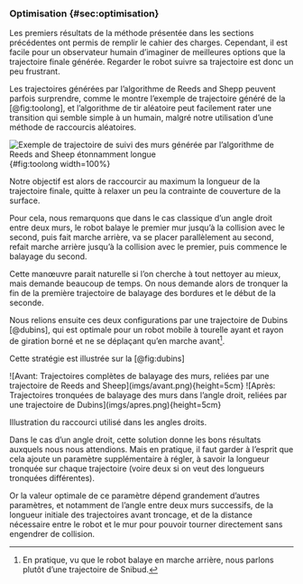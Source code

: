 ### Optimisation {#sec:optimisation}

Les premiers résultats de la méthode présentée dans les sections précédentes ont permis de remplir le cahier des
charges. Cependant, il est facile pour un observateur humain d’imaginer de meilleures options que la trajectoire finale
générée. Regarder le robot suivre sa trajectoire est donc un peu frustrant.

Les trajectoires générées par l’algorithme de Reeds and Shepp peuvent parfois surprendre, comme le montre l’exemple de
trajectoire généré de la [@fig:toolong], et l’algorithme de tir aléatoire peut facilement rater une transition qui
semble simple à un humain, malgré notre utilisation d’une méthode de raccourcis aléatoires.

![Exemple de trajectoire de suivi des murs générée par l’algorithme de Reeds and Sheep étonnamment
longue](imgs/toolong.png){#fig:toolong width=100%}

Notre objectif est alors de raccourcir au maximum la longueur de la trajectoire finale, quitte à relaxer un peu la
contrainte de couverture de la surface.

Pour cela, nous remarquons que dans le cas classique d’un angle droit entre deux murs, le robot balaye le premier mur
jusqu’à la collision avec le second, puis fait marche arrière, va se placer parallèlement au second, refait marche
arrière jusqu’à la collision avec le premier, puis commence le balayage du second.

Cette manœuvre parait naturelle si l’on cherche à tout nettoyer au mieux, mais demande beaucoup de temps. On nous
demande alors de tronquer la fin de la première trajectoire de balayage des bordures et le début de la seconde.

Nous relions ensuite ces deux configurations par une trajectoire de Dubins [@dubins], qui est optimale pour un
robot mobile à tourelle ayant et rayon de giration borné et ne se déplaçant qu’en marche avant[^8].

[^8]: En pratique, vu que le robot balaye en marche arrière, nous parlons plutôt d’une trajectoire de Snibud.

Cette stratégie est illustrée sur la [@fig:dubins]

<div id="fig:dubins">
![Avant: Trajectoires complètes de balayage des murs, reliées par une trajectoire de Reeds and Sheep](imgs/avant.png){height=5cm}
![Après: Trajectoires tronquées de balayage des murs dans l’angle droit, reliées par une trajectoire de
Dubins](imgs/apres.png){height=5cm}

Illustration du raccourci utilisé dans les angles droits.
</div>

<!--TODO: refaire ces figures-->

Dans le cas d’un angle droit, cette solution donne les bons résultats auxquels nous nous attendions. Mais en pratique,
il faut garder à l’esprit que cela ajoute un paramètre supplémentaire à régler, à savoir la longueur tronquée sur
chaque trajectoire (voire deux si on veut des longueurs tronquées différentes).

Or la valeur optimale de ce paramètre dépend grandement d’autres paramètres, et notamment de l’angle entre deux murs
successifs, de la longueur initiale des trajectoires avant troncage, et de la distance nécessaire entre le robot et le
mur pour pouvoir tourner directement sans engendrer de collision.
